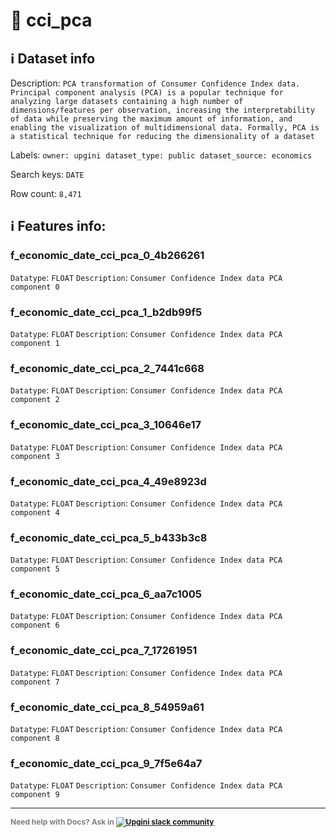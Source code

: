 # 📖 cci_pca 
## ℹ️ Dataset info 
Description: `PCA transformation of Consumer Confidence Index data. Principal component analysis (PCA) is a popular technique for analyzing large datasets containing a high number of dimensions/features per observation, increasing the interpretability of data while preserving the maximum amount of information, and enabling the visualization of multidimensional data. Formally, PCA is a statistical technique for reducing the dimensionality of a dataset` 

Labels: ` owner: upgini ` &nbsp;` dataset_type: public ` &nbsp;` dataset_source: economics ` &nbsp;

Search keys: 
` DATE ` &nbsp;

Row count: `8,471` 

## ℹ️ Features info:

### f_economic_date_cci_pca_0_4b266261
`Datatype`: `FLOAT`
`Description`: `Consumer Confidence Index data PCA component 0`

### f_economic_date_cci_pca_1_b2db99f5
`Datatype`: `FLOAT`
`Description`: `Consumer Confidence Index data PCA component 1`

### f_economic_date_cci_pca_2_7441c668
`Datatype`: `FLOAT`
`Description`: `Consumer Confidence Index data PCA component 2`

### f_economic_date_cci_pca_3_10646e17
`Datatype`: `FLOAT`
`Description`: `Consumer Confidence Index data PCA component 3`

### f_economic_date_cci_pca_4_49e8923d
`Datatype`: `FLOAT`
`Description`: `Consumer Confidence Index data PCA component 4`

### f_economic_date_cci_pca_5_b433b3c8
`Datatype`: `FLOAT`
`Description`: `Consumer Confidence Index data PCA component 5`

### f_economic_date_cci_pca_6_aa7c1005
`Datatype`: `FLOAT`
`Description`: `Consumer Confidence Index data PCA component 6`

### f_economic_date_cci_pca_7_17261951
`Datatype`: `FLOAT`
`Description`: `Consumer Confidence Index data PCA component 7`

### f_economic_date_cci_pca_8_54959a61
`Datatype`: `FLOAT`
`Description`: `Consumer Confidence Index data PCA component 8`

### f_economic_date_cci_pca_9_7f5e64a7
`Datatype`: `FLOAT`
`Description`: `Consumer Confidence Index data PCA component 9`



---

<span style="color:grey;font-weight:700;font-size:12px">
    Need help with Docs? Ask in
    <a href="https://4mlg.short.gy/join-upgini-community">
        <img alt="Upgini slack community" src="https://img.shields.io/badge/slack-@upgini-orange.svg?logo=slack">
    </a>
</span>